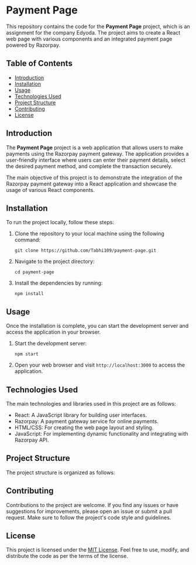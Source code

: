 # Payment Page

This repository contains the code for the **Payment Page** project, which is an assignment for the company Edyoda. The project aims to create a React web page with various components and an integrated payment page powered by Razorpay.

## Table of Contents
- [Introduction](#introduction)
- [Installation](#installation)
- [Usage](#usage)
- [Technologies Used](#technologies-used)
- [Project Structure](#project-structure)
- [Contributing](#contributing)
- [License](#license)

## Introduction
The **Payment Page** project is a web application that allows users to make payments using the Razorpay payment gateway. The application provides a user-friendly interface where users can enter their payment details, select the desired payment method, and complete the transaction securely.

The main objective of this project is to demonstrate the integration of the Razorpay payment gateway into a React application and showcase the usage of various React components.

## Installation
To run the project locally, follow these steps:

1. Clone the repository to your local machine using the following command:
   ```
   git clone https://github.com/Tabhi109/payment-page.git
   ```

2. Navigate to the project directory:
   ```
   cd payment-page
   ```

3. Install the dependencies by running:
   ```
   npm install
   ```

## Usage
Once the installation is complete, you can start the development server and access the application in your browser.

1. Start the development server:
   ```
   npm start
   ```

2. Open your web browser and visit `http://localhost:3000` to access the application.

## Technologies Used
The main technologies and libraries used in this project are as follows:

- React: A JavaScript library for building user interfaces.
- Razorpay: A payment gateway service for online payments.
- HTML/CSS: For creating the web page layout and styling.
- JavaScript: For implementing dynamic functionality and integrating with Razorpay API.

## Project Structure
The project structure is organized as follows:

## Contributing
Contributions to the project are welcome. If you find any issues or have suggestions for improvements, please open an issue or submit a pull request. Make sure to follow the project's code style and guidelines.

## License
This project is licensed under the [MIT License](LICENSE). Feel free to use, modify, and distribute the code as per the terms of the license.
